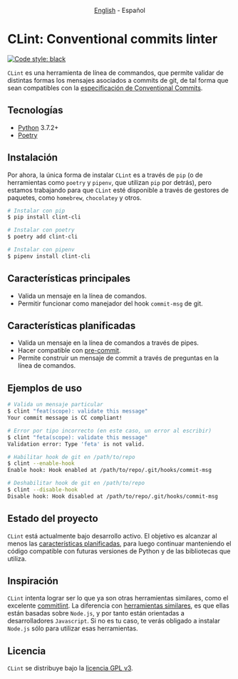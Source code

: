<p align="center">
    <a href="README.md">English</a> - Español
</p>

# CLint: Conventional commits linter

[![Code style: black](https://img.shields.io/badge/code%20style-black-000000.svg)](https://github.com/psf/black)

`CLint` es una herramienta de línea de commandos, que permite validar de distintas formas los mensajes asociados a
commits de git, de tal forma que sean compatibles con
la [especificación de Conventional Commits](https://www.conventionalcommits.org/en/v1.0.0/#specification).

## Tecnologías

- [Python](https://www.python.org/) 3.7.2+
- [Poetry](https://python-poetry.org/)

## Instalación

Por ahora, la única forma de instalar `CLint` es a través de `pip` (o de herramientas como `poetry` y `pipenv`, que
utilizan `pip` por detrás), pero estamos trabajando para que `CLint` esté disponible a través de gestores de paquetes,
como `homebrew`, `chocolatey` y otros.

```sh
# Instalar con pip
$ pip install clint-cli

# Instalar con poetry
$ poetry add clint-cli

# Instalar con pipenv
$ pipenv install clint-cli
```

## Características principales

- Valida un mensaje en la línea de comandos.
- Permitir funcionar como manejador del hook `commit-msg` de git.

## Características planificadas

- Valida un mensaje en la línea de comandos a través de pipes.
- Hacer compatible con [pre-commit](https://pre-commit.com/).
- Permite construir un mensaje de commit a través de preguntas en la línea de comandos.

## Ejemplos de uso

```sh
# Valida un mensaje particular
$ clint "feat(scope): validate this message"
Your commit message is CC compliant!
```

```sh
# Error por tipo incorrecto (en este caso, un error al escribir)
$ clint "feta(scope): validate this message"
Validation error: Type 'feta' is not valid.
```

```sh
# Habilitar hook de git en /path/to/repo
$ clint --enable-hook
Enable hook: Hook enabled at /path/to/repo/.git/hooks/commit-msg
```

```sh
# Deshabilitar hook de git en /path/to/repo
$ clint --disable-hook
Disable hook: Hook disabled at /path/to/repo/.git/hooks/commit-msg
```

## Estado del proyecto

`CLint` está actualmente bajo desarrollo activo. El objetivo es alcanzar al menos
las [características planificadas](#caractersticas-planificadas), para luego continuar manteniendo el código compatible
con futuras versiones de Python y de las bibliotecas que utiliza.

## Inspiración

`CLint` intenta lograr ser lo que ya son otras herramientas similares, como el
excelente [commitlint](https://github.com/conventional-changelog/commitlint). La diferencia
con [herramientas similares](https://www.conventionalcommits.org/en/about/#tooling-for-conventional-commits),
es que ellas están basadas sobre `Node.js`, y por tanto están orientadas a desarrolladores `Javascript`. Si no es tu
caso, te verás obligado a instalar `Node.js` sólo para utilizar esas herramientas.

## Licencia

`CLint` se distribuye bajo la [licencia GPL v3](../COPYING).
